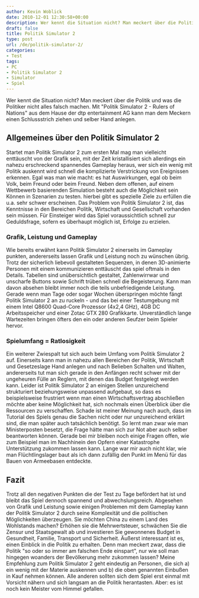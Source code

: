 ```yaml
---
author: Kevin Woblick
date: 2010-12-01 12:30:58+00:00
description: Wer kennt die Situation nicht? Man meckert über die Politik. Mit "Politik Simulator 2 - Rulers of Nations" kann man nun selber Hand anlegen.
draft: false
title: Politik Simulator 2
type: post
url: /de/politik-simulator-2/
categories:
- Test
tags:
- PC
- Politik Simulator 2
- Simulator
- Spiel
---
```


Wer kennt die Situation nicht? Man meckert über die Politik und was die Politiker nicht alles falsch machen. Mit "Politik Simulator 2 - Rulers of Nations" aus dem Hause der dtp entertainment AG kann man dem Meckern einen Schlussstrich ziehen und selber Hand anlegen.


## Allgemeines über den Politik Simulator 2

Startet man Politik Simulator 2 zum ersten Mal mag man vielleicht enttäuscht von der Grafik sein, mit der Zeit kristallisiert sich allerdings ein nahezu erschreckend spannendes Gameplay heraus, wer sich ein wenig mit Politik auskennt wird schnell die komplizierte Verstrickung von Ereignissen erkennen. Egal was man wie macht: es hat Auswirkungen, egal ob beim Volk, beim Freund oder beim Freund. Neben dem offenen, auf einem Wettbewerb basierenden Simulation besteht auch die Möglichkeit sein Können in Szenarien zu testen. hierbei gibt es spezielle Ziele zu erfüllen die u.a. sehr schwer erscheinen. Das Problem von Politik Simulator 2 ist, das Kenntnisse in den Bereichen Politik, Wirtschaft und Gesellschaft vorhanden sein müssen. Für Einsteiger wird das Spiel voraussichtlich schnell zur Geduldsfrage, sofern es überhaupt möglich ist, Erfolge zu erzielen.


### Grafik, Leistung und Gameplay

Wie bereits erwähnt kann Politik Simulator 2 einerseits im Gameplay punkten, andererseits lassen Grafik und Leistung noch zu wünschen übrig. Trotz der sicherlich liebevoll gestalteten Sequenzen, in denen 3D-animierte Personen mit einem kommunizieren enttäuscht das spiel oftmals in den Details. Tabellen sind unübersichtlich gestaltet, Zahlenwirrwar und unscharfe Buttons sowie Schrift trüben schnell die Begeisterung. Kann man davon absehen bleibt immer noch die teils unbefriedigende Leistung. Gerade wenn man Tage oder sogar Wochen überspringen möchte fängt Politik Simulator 2 an zu ruckeln - und das bei einer Testumgebung mit einem Intel Q8600 Quad-Core Prozessor (4x2,4 GHz), 4GB DC Arbeitsspeicher und einer Zotac GTX 280 Grafikkarte. Unverständlich lange Wartezeiten bringen öfters den ein oder anderen Seufzer beim Spieler hervor.


### Spielumfang = Ratlosigkeit

Ein weiterer Zwiespalt tut sich auch beim Umfang vom Politik Simulator 2 auf. Einerseits kann man in nahezu allen Bereichen der Politik, Wirtschaft und Gesetzeslage Hand anlegen und nach Belieben Schalten und Walten, andererseits tut man sich gerade in den Anfängen recht schwer mit der ungeheuren Fülle an Reglern, mit denen das Budget festgelegt werden kann. Leider ist Politik Simulator 2 an einigen Stellen unzureichend strukturiert beziehungsweise unpassend aufgebaut, so dass es beispielsweise frustriert wenn man einen Wirtschaftsvertrag abschließen möchte aber keine Möglichkeit hat, sich nochmals einen Überblick über die Ressourcen zu verschaffen.
Schade ist meiner Meinung nach auch, dass im Tutorial des Spiels genau die Sachen nicht oder nur unzureichend erklärt sind, die man später auch tatsächlich benötigt. So lernt man zwar wie man Ministerposten besetzt, die Frage hätte man sich zur Not aber auch selber beantworten können. Gerade bei mir bleiben noch einige Fragen offen, wie zum Beispiel man im Nachhinein den Opfern einer Katastrophe Unterstützung zukommen lassen kann. Lange war mir auch nicht klar, wie man Flüchtlingslager baut als ich dann zufällig den Punkt im Menü für das Bauen von Armeebasen entdeckte.


## Fazit

Trotz all den negativen Punkten die der Test zu Tage befördert hat ist und bleibt das Spiel dennoch spannend und abwechslungsreich. Abgesehen von Grafik und Leistung sowie einigen Problemen mit dem Gameplay kann der Politik Simulator 2 durch seine Komplexität und die politischen Möglichkeiten überzeugen. Sie möchten China zu einem Land des Wohlstands machen? Erhöhen sie die Mehrwertsteuer, schwächen Sie die Zensur und Staatsgewalt ab und investieren Sie gewonnenes Budget in Gesundheit, Familie, Transport und Sicherheit. Äußerst interessant ist es, einen Einblick in die Politik zu erhalten. Denn man meckert zwar, dass die Politik "so oder so immer am falschen Ende einspart", nur wie soll man hingegen woanders der Bevölkerung mehr zukommen lassen?
Meine Empfehlung zum Politik Simulator 2 geht eindeutig an Personen, die sich a) ein wenig mit der Materie auskennen und b) die oben genannten Einbußen in Kauf nehmen können. Alle anderen sollten sich dem Spiel erst einmal mit Vorsicht nähern und sich langsam an die Politik herantasten. Aber: es ist noch kein Meister vom Himmel gefallen.
